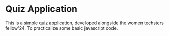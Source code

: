 # Quiz Application

This is a simple quiz application, developed alongside the women techsters fellow'24. To practicalize some basic javascript code.

